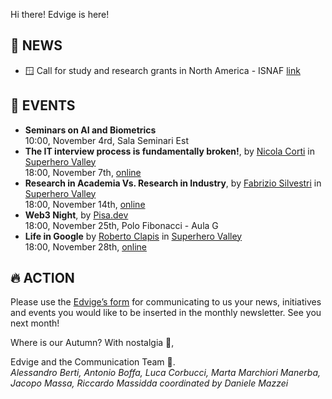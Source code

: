 Hi there! Edvige is here!

## 📰 NEWS

- 🪟 Call for study and research grants in North America - ISNAF [link](https://www.unipi.it/index.php/studiare-all-estero/item/24049-bando-isnaf)

## 📆 EVENTS

- **Seminars on AI and Biometrics**<br/>
  10:00, November 4rd, Sala Seminari Est
- **The IT interview process is fundamentally broken!**, by [Nicola Corti](https://www.linkedin.com/in/cortinico/) in [Superhero Valley](https://superherovalley.fun/)<br/>
  18:00, November 7th, [online](https://teams.microsoft.com/l/meetup-join/19%3ameeting_YjMzNmRhYjMtYzk4Ny00MmI3LThhMjQtYmY3ODk4OTI4ZTc4%40thread.v2/0?context=%7b%22Tid%22%3a%22c7456b31-a220-47f5-be52-473828670aa1%22%2c%22Oid%22%3a%2245ae8565-02c2-4b3b-bf78-7b9278f7fdb8%22%7d)
- **Research in Academia Vs. Research in Industry**, by [Fabrizio Silvestri](https://www.linkedin.com/search/results/all/?heroEntityKey=urn%3Ali%3Afsd_profile%3AACoAAAAuxbMBWbCLmGf2cGg8raSW4cVTcOFWFvc&keywords=fabrizio%20silvestri&origin=RICH_QUERY_SUGGESTION&position=0&searchId=d9de9a40-ca85-4bc8-a409-e4a46eb4d939&sid=8Ea) in [Superhero Valley](https://superherovalley.fun/)<br/>
  18:00, November 14th, [online](https://teams.microsoft.com/l/meetup-join/19%3ameeting_NDMyMTc2M2QtNzlhYS00YzdiLThjZjEtNjgwMjFlMGRmYjY4%40thread.v2/0?context=%7b%22Tid%22%3a%22c7456b31-a220-47f5-be52-473828670aa1%22%2c%22Oid%22%3a%2245ae8565-02c2-4b3b-bf78-7b9278f7fdb8%22%7d)
- **Web3 Night**, by [Pisa.dev](https://pisa.dev/)<br/>
  18:00, November 25th, Polo Fibonacci - Aula G
- **Life in Google** by [Roberto Clapis](https://www.linkedin.com/in/roberto-clapis-943001111/) in [Superhero Valley](https://superherovalley.fun/)<br/>
  18:00, November 28th, [online](https://teams.microsoft.com/l/meetup-join/19%3ameeting_NDE5Y2M0YTctN2I3MC00MDUyLTk5NGQtMGEwZjUzNDEwYjRh%40thread.v2/0?context=%7b%22Tid%22%3a%22c7456b31-a220-47f5-be52-473828670aa1%22%2c%22Oid%22%3a%22905363c2-80f1-4db8-aca1-decfd5a6e038%22%7d)

## 🔥 ACTION

Please use the [Edvige’s form](https://forms.gle/QjRuQ12iqabMtU2F8) for communicating to us your news, initiatives and events you would like to be inserted in the monthly newsletter.
See you next month! 

Where is our Autumn? With nostalgia 🍁,  

Edvige and the Communication Team 🦉.<br/>
*Alessandro Berti, Antonio Boffa, Luca Corbucci, Marta Marchiori Manerba, Jacopo Massa, Riccardo Massidda coordinated by Daniele Mazzei*
